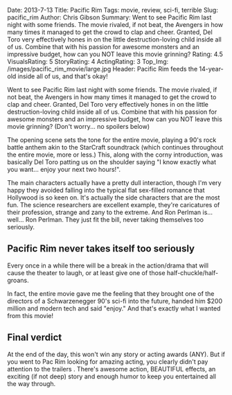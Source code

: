 Date: 2013-7-13
Title: Pacific Rim
Tags: movie, review, sci-fi, terrible
Slug: pacific_rim
Author: Chris Gibson
Summary: Went to see Pacific Rim last night with some friends. The movie rivaled, if not beat, the Avengers in how many times it managed to get the crowd to clap and cheer. Granted, Del Toro very effectively hones in on the little destruction-loving child inside all of us. Combine that with his passion for awesome monsters and an impressive budget, how can you NOT leave this movie grinning?
Rating: 4.5
VisualsRating: 5
StoryRating: 4
ActingRating: 3
Top_Img: /images/pacific_rim_movie/large.jpg
Header: Pacific Rim feeds the 14-year-old inside all of us, and that's okay!

Went to see Pacific Rim last night with some friends. The movie rivaled, if not beat, the Avengers in how many times it managed to get the crowd to clap and cheer. Granted, Del Toro very effectively hones in on the little destruction-loving child inside all of us. Combine that with his passion for awesome monsters and an impressive budget, how can you NOT leave this movie grinning? (Don't worry... no spoilers below)

The opening scene sets the tone for the entire movie, playing a 90's rock battle anthem akin to the StarCraft soundtrack (which continues throughout the entire movie, more or less.) This, along with the corny introduction, was basically Del Toro patting us on the shoulder saying "I know exactly what you want... enjoy your next two hours!".

The main characters actually have a pretty dull interaction, though I'm very happy they avoided falling into the typical flat sex-filled romance that Hollywood is so keen on. It's actually the side characters that are the most fun. The science researchers are excellent example, they're caricatures of their profession, strange and zany to the extreme. And Ron Perlman is... well... Ron Perlman. They just fit the bill, never taking themselves too seriously.

## Pacific Rim never takes itself too seriously
Every once in a while there will be a break in the action/drama that will cause the theater to laugh, or at least give one of those half-chuckle/half-groans.

In fact, the entire movie gave me the feeling that they brought one of the directors of a Schwarzenegger 90's sci-fi into the future, handed him $200 million and modern tech and said "enjoy." And that's exactly what I wanted from this movie!

## Final verdict
At the end of the day, this won't win any story or acting awards (ANY). But if you went to Pac Rim looking for amazing acting, you clearly didn't pay attention to the trailers . There's awesome action, BEAUTIFUL effects, an exciting (if not deep) story and enough humor to keep you entertained all the way through.
